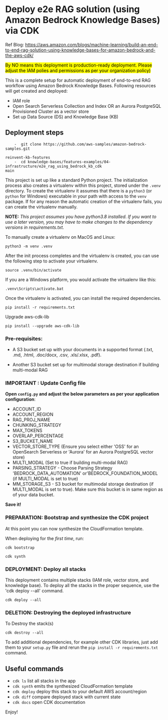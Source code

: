 
# Deploy e2e RAG solution (using Amazon Bedrock Knowledge Bases) via CDK

Ref Blog: https://aws.amazon.com/blogs/machine-learning/build-an-end-to-end-rag-solution-using-knowledge-bases-for-amazon-bedrock-and-the-aws-cdk/

<mark>By NO means this deployment is production-ready deployment. Please adjust the IAM polies and permissions as per your organization policy)</mark>

This is a complete setup for automatic deployment of end-to-end RAG workflow using Amazon Bedrock Knowledge Bases. 
Following resources will get created and deployed:
- IAM role
- Open Search Serverless Collection and Index OR an Aurora PostgreSQL Provisioned Cluster as a vector store
- Set up Data Source (DS) and Knowledge Base (KB)

## Deployment steps

```
    -  git clone https://github.com/aws-samples/amazon-bedrock-samples.git
    
reinvent-kb-features
    -  cd knowledge-bases/features-examples/04-infrastructure/e2e_rag_using_bedrock_kb_cdk
main

```
This project is set up like a standard Python project.  The initialization
process also creates a virtualenv within this project, stored under the `.venv`
directory.  To create the virtualenv it assumes that there is a `python3`
(or `python` for Windows) executable in your path with access to the `venv`
package. If for any reason the automatic creation of the virtualenv fails,
you can create the virtualenv manually. 

__NOTE:__ *This project assumes you have python3.8 installed.
If you want to use a later version, you may have to make changes to the dependency versions
in requirements.txt.*



To manually create a virtualenv on MacOS and Linux:

```
python3 -m venv .venv
```

After the init process completes and the virtualenv is created, you can use the following
step to activate your virtualenv.

```
source .venv/bin/activate
```

If you are a Windows platform, you would activate the virtualenv like this:

```
.venv\Scripts\activate.bat
```

Once the virtualenv is activated, you can install the required dependencies.

```
pip install -r requirements.txt
```
Upgrade aws-cdk-lib 
```
pip install --upgrade aws-cdk-lib
```
### Pre-requisites: 
- A S3 bucket set up with your documents in a supported format (.txt, .md, .html, .doc/docx, .csv, .xls/.xlsx, .pdf).

- Another S3 bucket set up for multimodal storage destination if building multi-modal RAG

### IMPORTANT : Update Config file 
**Open `config.py` and adjust the below parameters as per your application configuration**:
- ACCOUNT_ID
- ACCOUNT_REGION
- RAG_PROJ_NAME
- CHUNKING_STRATEGY
- MAX_TOKENS
- OVERLAP_PERCENTAGE
- S3_BUCKET_NAME
- VECTOR_STORE_TYPE (Ensure you select either 'OSS' for an OpenSearch Serverless or 'Aurora' for an Aurora PostgreSQL vector store)
- MULTI_MODAL (Set to true if building multi-modal RAG)
- PARSING_STRATEGY - Choose Parsing Strategy  'BEDROCK_DATA_AUTOMATION' or'BEDROCK_FOUNDATION_MODEL (if MULTI_MODAL is set to true)
- MM_STORAGE_S3 - S3 bucket for multimodal storage destination (if MULTI_MODAL is set to true). Make sure this bucket is in same region as of your data bucket.


**Save it!**

### PREPARATION: Bootstrap and synthesize the CDK project

At this point you can now synthesize the CloudFormation template. 

When deploying for the *first time*, run:
```
cdk bootstrap
```


```
cdk synth
```

### DEPLOYMENT: Deploy all stacks

This deployment contains multiple stacks (IAM role, vector store, and knowledge base). To deploy all the stacks in the proper sequence, use the 'cdk deploy --all' command.

```
cdk deploy --all
```

### DELETION: Destroying the deployed infrastructure

To Destroy the stack(s)

```
cdk destroy --all
```

To add additional dependencies, for example other CDK libraries, just add
them to your `setup.py` file and rerun the `pip install -r requirements.txt`
command.

## Useful commands

 * `cdk ls`          list all stacks in the app
 * `cdk synth`       emits the synthesized CloudFormation template
 * `cdk deploy`      deploy this stack to your default AWS account/region
 * `cdk diff`        compare deployed stack with current state
 * `cdk docs`        open CDK documentation

Enjoy!

